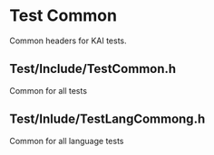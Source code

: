 # Test Common

Common headers for KAI tests.

## Test/Include/TestCommon.h

Common for all tests

## Test/Inlude/TestLangCommong.h

Common for all language tests
